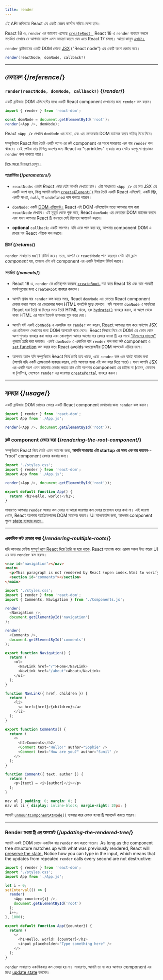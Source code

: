 ```yaml
---
title: render
---
```


<Deprecated>

এই API ভবিষ্যতে React এর একটি মেজর ভার্সনে সরিয়ে ফেলা হবে।

React 18 এ, `render` এর জায়গায় এসেছে [`createRoot`।](/reference/react-dom/client/createRoot) React 18 এ `render` ব্যবহার করলে সতর্কতা দেখাবে যে আপনার অ্যাপ এমন আচরণ করবে যেন এতে React 17 চলছে। আরো জানুন [এখানে।](/blog/2022/03/08/react-18-upgrade-guide#updates-to-client-rendering-apis)

</Deprecated>

<Intro>

`render` ব্রাউজারের একটি DOM নোডে [JSX](/learn/writing-markup-with-jsx) ("React node") এর একটি অংশ রেন্ডার করে।

```js
render(reactNode, domNode, callback?)
```

</Intro>

<InlineToc />

---

## রেফারেন্স {/*reference*/}

### `render(reactNode, domNode, callback?)` {/*render*/}

একটি ব্রাউজার DOM এলিমেন্টের মধ্যে একটি React component দেখানোর জন্য `render` কল করুন।

```js
import { render } from 'react-dom';

const domNode = document.getElementById('root');
render(<App />, domNode);
```

React `<App />` দেখাবে `domNode` এর মধ্যে, এবং এর ভেতরকার DOM ম্যানেজ করার দায়িত্ব নিয়ে নিবে।

 সম্পূর্ণভাবে React দিয়ে তৈরি একটি অ্যাপ এর রুট component এর সাথে সাধারণত এক বার `render` কল থাকবে। যেই পেইজ তার বিভিন্ন অংশের জন্য React এর "sprinkles" ব্যবহার করে সেটায় যতগুলো প্রয়োজন `render` কল থাকতে পারে।

[নিচে আরো উদাহরণ দেখুন।](#usage)

#### প্যারামিটার {/*parameters*/}

* `reactNode`: একটা *React নোড* যেটা আপনি দেখাতে চান। এটা সাধারণত `<App />` এর মত JSX এর একটি অংশ হবে, কিন্তু আপনি চাইলে [`createElement()`](/reference/react/createElement) দিয়ে তৈরি একটি React এলিমেন্ট, একটি স্ট্রিং, একটি সংখ্যা, `null`, বা `undefined` পাস করতে পারেন। 

* `domNode`: একটি [DOM এলিমেন্ট।](https://developer.mozilla.org/en-US/docs/Web/API/Element) React এই DOM এলিমেন্টের মধ্যে আপনার পাস করা `reactNode` দেখাবে। এই মুহুর্ত থেকে শুরু করে, React `domNode` এর ভেতরের DOM ম্যানেজ করবে এবং যখন আপনার React ট্রি বদলাবে সেই হিসেবে আপডেট করবে।

* **optional** `callback`: একটি ফাংশন। যদি একে পাস করা হয়, আপনার component DOM এ রাখার পর React এটাকে কল করবে।


#### রিটার্ন {/*returns*/}

`render` সাধারণত `null` রিটার্ন করে। তবে, আপনি যে `reactNode` পাস করছেন সেটা যদি *ক্লাস component* হয়, তাহলে এটা ওই component এর একটি ইন্সট্যান্স রিটার্ন করবে।

#### সতর্কতা {/*caveats*/}

* React 18 এ, `render` কে প্রতিস্থাপন করেছে [`createRoot`.](/reference/react-dom/client/createRoot) দয়া করে React 18 এবং তার পরবর্তী ভার্সনগুলোর জন্য `createRoot` ব্যবহার করবেন।

* আপনি প্রথম বার `render` কল করার সময়, React `domNode` এর ভেতরে React component রেন্ডার করার আগে এর ভেতরকার সকল HTML কনটেন্ট মুছে ফেলবে। যদি আপনার `domNode` এ সার্ভারের React দ্বারা তৈরি বা বিল্ডের সময় তৈরি HTML থাকে, বরং [`hydrate()`](/reference/react-dom/hydrate) ব্যবহার করুন, যা আগে থেকে থাকা HTML এর সাথে ইভেন্ট হ্যান্ডলার যুক্ত করে দেয়।

* আপনি যদি একই `domNode` এ একাধিক বার `render` কল করেন, React আপনার পাস করে সর্বশেষ JSX এর প্রতিফলন দেখানোর জন্য DOM আপডেট করে দেবে। React সিদ্ধান্ত নিবে যে DOM এর কোন কোন অংশ পুনরায় ব্যবহার করা জাবর এবং কোনগুলো আবার আগের বার রেন্ডার হওয়া ট্রি এর সাথে ["মিলানোর মাধ্যমে"](/learn/preserving-and-resetting-state) পুনরায় তৈরি করা দরকার। একই `domNode` এ একাধিক বার `render` কল করা রুট component এ [`set` function](/reference/react/useState#setstate) কল করার মতঃ React avoids অপ্রয়োজনীয় DOM আপডেট এড়িয়ে চলে।

* আপনার অ্যাপ যদি সম্পূর্ণভাবে React দিয়ে তৈরি হয়ে থাকে, এতে `render` কল এক বারই থাকার কথা (আপনি যদি একটি ফ্রেমওয়ার্ক ব্যবহার করেন, সেটা আপনার জন্য এই কল করে দিতে পারে)। যখন আপনি JSX এর একটি অংশ এমন জায়গায় রেন্ডার করতে চান যেটা আপনার component এর চাইল্ড না (যেমন, মোডাল বা টুলটিপ), সেক্ষেত্রে `render` এর জায়গায় [`createPortal`](/reference/react-dom/createPortal) ব্যবহার করুন।

---

## ব্যবহার {/*usage*/}

একটি <CodeStep step={2}>ব্রাউজার DOM নোডের</CodeStep> ভেতর একটি <CodeStep step={1}>React component</CodeStep> দেখানোর জন্য `render` কল করুন।

```js [[1, 4, "<App />"], [2, 4, "document.getElementById('root')"]]
import { render } from 'react-dom';
import App from './App.js';

render(<App />, document.getElementById('root'));
```

### রুট component রেন্ডার করা {/*rendering-the-root-component*/}

সম্পূর্ণভাবে React দিয়ে তৈরি এমন অ্যাপের জন্য, **আপনি সাধারণত এটা startup এর সময় এক বার করবেন**--"root" component রেন্ডার করবার জন্য।

<Sandpack>

```js src/index.js active
import './styles.css';
import { render } from 'react-dom';
import App from './App.js';

render(<App />, document.getElementById('root'));
```

```js src/App.js
export default function App() {
  return <h1>Hello, world!</h1>;
}
```

</Sandpack>

সাধারণত আপনার `render` আবার কল দেবার বা আরো জায়গায় কল দেবার প্রয়োজন হবার কথা না। এই জায়গা থেকে, React আপনার অ্যাপ্লিকেশনের DOM ম্যানেজ করবে। UI আপডেটের জন্য, আপনার component গুলো [state ব্যবহার করবে।](/reference/react/useState)

---

### একাধিক রুট রেন্ডার করা {/*rendering-multiple-roots*/}

যদি আপনার পেইজ [সম্পূর্ণ রূপে React দিয়ে তৈরি না হয়ে থাকে](/learn/add-react-to-an-existing-project#using-react-for-a-part-of-your-existing-page), React ম্যানেজ করে এরকম সকল উচ্চ স্তরের UI এর জন্য `render` কল করুন।

<Sandpack>

```html public/index.html
<nav id="navigation"></nav>
<main>
  <p>This paragraph is not rendered by React (open index.html to verify).</p>
  <section id="comments"></section>
</main>
```

```js src/index.js active
import './styles.css';
import { render } from 'react-dom';
import { Comments, Navigation } from './Components.js';

render(
  <Navigation />,
  document.getElementById('navigation')
);

render(
  <Comments />,
  document.getElementById('comments')
);
```

```js src/Components.js
export function Navigation() {
  return (
    <ul>
      <NavLink href="/">Home</NavLink>
      <NavLink href="/about">About</NavLink>
    </ul>
  );
}

function NavLink({ href, children }) {
  return (
    <li>
      <a href={href}>{children}</a>
    </li>
  );
}

export function Comments() {
  return (
    <>
      <h2>Comments</h2>
      <Comment text="Hello!" author="Sophie" />
      <Comment text="How are you?" author="Sunil" />
    </>
  );
}

function Comment({ text, author }) {
  return (
    <p>{text} — <i>{author}</i></p>
  );
}
```

```css
nav ul { padding: 0; margin: 0; }
nav ul li { display: inline-block; margin-right: 20px; }
```

</Sandpack>

আপনি [`unmountComponentAtNode()`](/reference/react-dom/unmountComponentAtNode) ব্যবহার করে রেন্ডার হওয়া ট্রি আপডেট করতে পারেন।

---

### Render হওয়া ট্রি এর আপডেট {/*updating-the-rendered-tree*/}

আপনি একই DOM নোডে একাধিক বার `render` কল করতে পারেন। As long as the component tree structure matches up with what was previously rendered, React will [preserve the state.](/learn/preserving-and-resetting-state) Notice how you can type in the input, which means that the updates from repeated `render` calls every second are not destructive:

<Sandpack>

```js src/index.js active
import { render } from 'react-dom';
import './styles.css';
import App from './App.js';

let i = 0;
setInterval(() => {
  render(
    <App counter={i} />,
    document.getElementById('root')
  );
  i++;
}, 1000);
```

```js src/App.js
export default function App({counter}) {
  return (
    <>
      <h1>Hello, world! {counter}</h1>
      <input placeholder="Type something here" />
    </>
  );
}
```

</Sandpack>

`render` সাধারণত একাধিকবার কল দেওয়া হয় না। সাধারণত, আপনি তা না করে আপনার component এর মধ্যে [update state](/reference/react/useState) করবেন।
